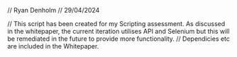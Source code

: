 // Ryan Denholm
// 29/04/2024

// This script has been created for my Scripting assessment. As discussed in the whitepaper, the current iteration utilises API and Selenium but this will be remediated in the future to provide more functionality.
// Dependicies etc are included in the Whitepaper.
